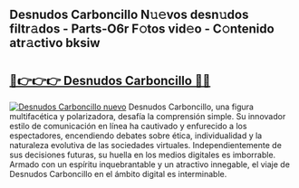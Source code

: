 ## Desnudos Carboncillo N𝚞𝚎vos desn𝚞dos filtr𝚊dos - Parts-O6r F𝚘tos vid𝚎o - C𝚘ntenido atr𝚊ctivo bksiw

# <h2><a href="http://mbcrlez.tromn.icu/?c=Desnudos+Carboncillo">🔗👉👉👉 Desnudos Carboncillo 🔗🔗</a></h2>

[![Desnudos Carboncillo nuevo](https://i.imgur.com/pEAQMta.gif)](http://mbcrlez.tromn.icu/?c=Desnudos+Carboncillo)
Desnudos Carboncillo, una figura multifacética y polarizadora, desafía la comprensión simple. Su innovador estilo de comunicación en línea ha cautivado y enfurecido a los espectadores, encendiendo debates sobre ética, individualidad y la naturaleza evolutiva de las sociedades virtuales. Independientemente de sus decisiones futuras, su huella en los medios digitales es imborrable. Armado con un espíritu inquebrantable y un atractivo innegable, el viaje de Desnudos Carboncillo en el ámbito digital es interminable.

